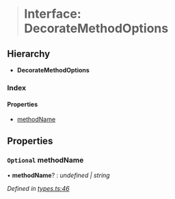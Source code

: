 > # Interface: DecorateMethodOptions

## Hierarchy

* **DecorateMethodOptions**

### Index

#### Properties

* [methodName](_types_.decoratemethodoptions.md#optional-methodname)

## Properties

### `Optional` methodName

• **methodName**? : *undefined | string*

*Defined in [types.ts:46](https://github.com/polkadot-js/api/blob/efb38db/packages/api/src/types.ts#L46)*